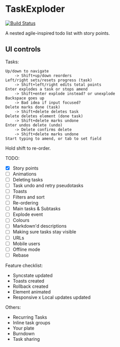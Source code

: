 # TaskExploder
[![Build Status](https://travis-ci.org/tetrapus/TaskExploder.svg?branch=master)](https://travis-ci.org/tetrapus/TaskExploder)

A nested agile-inspired todo list with story points.

## UI controls

Tasks:

    Up/down to navigate
        -> Shift+up/down reorders
    Left/right sets/resets progress (task)
        -> Shift+left/right edits total points
    Enter explodes a task or stops amend
        -> Shift+enter explode instead? or unexplode
    Backspace goes up
        -> Bad idea if input focused?
    Delete marks done (task)
        -> Shift+delete deletes task
    Delete deletes element (done task)
        -> Shift+delete marks undone
    Enter undos delete (undo)
        -> Delete confirms delete        
        -> Shift+delete marks undone
    Start typing to amend, or tab to set field

Hold shift to re-order.


TODO:
- [x] Story points
- [ ] Animations
- [ ] Deleting tasks
- [ ] Task undo and retry pseudotasks
- [ ] Toasts
- [ ] Filters and sort
- [ ] Re-ordering
- [ ] Main tasks & Subtasks
- [ ] Explode event
- [ ] Colours
- [ ] Markdown'd descriptions
- [ ] Making sure tasks stay visible
- [ ] URLs
- [ ] Mobile users
- [ ] Offline mode
- [ ] Rebase

Feature checklist:
- Syncstate updated
- Toasts created
- Rollback created
- Element animated
- Responsive
x Local updates updated

Others:
- Recurring Tasks
- Inline task groups
- Your plate
- Burndown
- Task sharing

